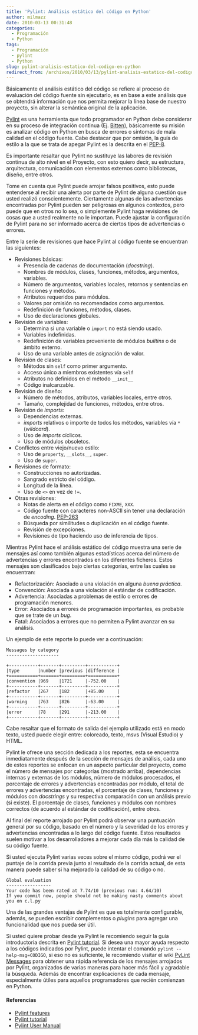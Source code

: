 ```yaml
---
title: 'Pylint: Análisis estático del código en Python'
author: milmazz
date: 2010-03-13 00:31:48
categories:
  - Programación
  - Python
tags:
  - Programación
  - pylint
  - Python
slug: pylint-analisis-estatico-del-codigo-en-python
redirect_from: /archivos/2010/03/13/pylint-analisis-estatico-del-codigo-en-python/
---
```


Básicamente el análisis estático del código se refiere al proceso de evaluación del código fuente sin ejecutarlo, es en base a este análisis que se obtendrá información que nos permita mejorar la línea base de nuestro proyecto, sin alterar la semántica original de la aplicación.

[Pylint][] es una herramienta que todo programador en Python debe considerar en su proceso de integración continua (Ej. [Bitten](http://bitten.edgewall.org/)), básicamente su misión es analizar código en Python en busca de errores o síntomas de mala calidad en el código fuente. Cabe destacar que por omisión, la guía de estilo a la que se trata de apegar Pylint es la descrita en el [PEP-8](http://www.python.org/dev/peps/pep-0008/).

Es importante resaltar que Pylint no sustituye las labores de revisión continua de alto nivel en el Proyecto, con esto quiero decir, su estructura, arquitectura, comunicación con elementos externos como bibliotecas, diseño, entre otros.

Tome en cuenta que Pylint puede arrojar falsos positivos, esto puede entenderse al recibir una alerta por parte de Pylint de alguna cuestión que usted realizó conscientemente. Ciertamente algunas de las advertencias encontradas por Pylint pueden ser peligrosas en algunos contextos, pero puede que en otros no lo sea, o simplemente Pylint haga revisiones de cosas que a usted realmente no le importan. Puede ajustar la configuración de Pylint para no ser informado acerca de ciertos tipos de advertencias o errores.

Entre la serie de revisiones que hace Pylint al código fuente se encuentran las siguientes:

  * Revisiones básicas:
    * Presencia de cadenas de documentación (_docstring_).
    * Nombres de módulos, clases, funciones, métodos, argumentos, variables.
    * Número de argumentos, variables locales, retornos y sentencias en funciones y métodos.
    * Atributos requeridos para módulos.
    * Valores por omisión no recomendados como argumentos.
    * Redefinición de funciones, métodos, clases.
    * Uso de declaraciones globales.
  * Revisión de variables:
    * Determina si una variable o `import` no está siendo usado.
    * Variables indefinidas.
    * Redefinición de variables proveniente de módulos _builtins_ o de ámbito externo.
    * Uso de una variable antes de asignación de valor.
  * Revisión de clases:
    * Métodos sin `self` como primer argumento.
    * Acceso único a miembros existentes vía `self`
    * Atributos no definidos en el método `__init__`
    * Código inalcanzable.
  * Revisión de diseño:
    * Número de métodos, atributos, variables locales, entre otros.
    * Tamaño, complejidad de funciones, métodos, entre otros.
  * Revisión de _imports_:
    * Dependencias externas.
    * _imports_ relativos o importe de todos los métodos, variables vía `*` (_wildcard_).
    * Uso de _imports_ cíclicos.
    * Uso de módulos obsoletos.
  * Conflictos entre viejo/nuevo estilo:
    * Uso de `property`, `__slots__`, `super`.
    * Uso de `super`.
  * Revisiones de formato:
    * Construcciones no autorizadas.
    * Sangrado estricto del código.
    * Longitud de la línea.
    * Uso de `<>` en vez de `!=`.
  * Otras revisiones:
    * Notas de alerta en el código como `FIXME`, `XXX`.
    * Código fuente con caracteres non-ASCII sin tener una declaración de _encoding_. [PEP-263](http://www.python.org/dev/peps/pep-0263/)
    * Búsqueda por similitudes o duplicación en el código fuente.
    * Revisión de excepciones.
    * Revisiones de tipo haciendo uso de inferencia de tipos.

Mientras Pylint hace el análisis estático del código muestra una serie de mensajes así como también algunas estadísticas acerca del número de advertencias y errores encontrados en los diferentes ficheros. Estos mensajes son clasificados bajo ciertas categorías, entre las cuales se encuentran:

 * Refactorización: Asociado a una violación en alguna _buena práctica_.
 * Convención: Asociada a una violación al estándar de codificación.
 * Advertencia: Asociadas a problemas de estilo o errores de programación menores.
 * Error: Asociados a errores de programación importantes, es probable que se trate de un _bug_.
 * Fatal: Asociados a errores que no permiten a Pylint avanzar en su análisis.

Un ejemplo de este reporte lo puede ver a continuación:

    Messages by category
    --------------------

    +-----------+-------+---------+-----------+
    |type       |number |previous |difference |
    +===========+=======+=========+===========+
    |convention |969    |1721     |-752.00    |
    +-----------+-------+---------+-----------+
    |refactor   |267    |182      |+85.00     |
    +-----------+-------+---------+-----------+
    |warning    |763    |826      |-63.00     |
    +-----------+-------+---------+-----------+
    |error      |78     |291      |-213.00    |
    +-----------+-------+---------+-----------+

Cabe resaltar que el formato de salida del ejemplo utilizado está en modo texto, usted puede elegir entre: coloreado, texto, msvs (Visual Estudio) y HTML.

Pylint le ofrece una sección dedicada a los reportes, esta se encuentra inmediatamente después de la sección de mensajes de análisis, cada uno de estos reportes se enfocan en un aspecto particular del proyecto, como el número de mensajes por categorías (mostrado arriba), dependencias internas y externas de los módulos, número de módulos procesados, el porcentaje de errores y advertencias encontradas por módulo, el total de errores y advertencias encontradas, el porcentaje de clases, funciones y módulos con _docstrings_ y su respectiva comparación con un análisis previo (si existe). El porcentaje de clases, funciones y módulos con nombres correctos (de acuerdo al estándar de codificación), entre otros.

Al final del reporte arrojado por Pylint podrá observar una puntuación general por su código, basado en el número y la severidad de los errores y advertencias encontradas a lo largo del código fuente. Estos resultados suelen motivar a los desarrolladores a mejorar cada día más la calidad de su código fuente.

Si usted ejecuta Pylint varias veces sobre el mismo código, podrá ver el puntaje de la corrida previa junto al resultado de la corrida actual, de esta manera puede saber si ha mejorado la calidad de su código o no.

    Global evaluation
    -----------------
    Your code has been rated at 7.74/10 (previous run: 4.64/10)
    If you commit now, people should not be making nasty comments about you on c.l.py

Una de las grandes ventajas de Pylint es que es totalmente configurable, además, se pueden escribir complementos o _plugins_ para agregar una funcionalidad que nos pueda ser útil.

Si usted quiere probar desde ya Pylint le recomiendo seguir la guía introductoria descrita en [Pylint tutorial](http://www.logilab.org/card/pylint_tutorial). Si desea una mayor ayuda respecto a los códigos indicados por Pylint, puede intentar el comando `pylint --help-msg=CODIGO`, si eso no es suficiente, le recomiendo visitar el wiki [PyLint Messages](http://pylint-messages.wikidot.com/) para obtener una rápida referencia de los mensajes arrojados por Pylint, organizados de varias maneras para hacer más fácil y agradable la búsqueda. Además de encontrar explicaciones de cada mensaje, especialmente útiles para aquellos programadores que recién comienzan en Python.

#### Referencias

  * [Pylint features](http://www.logilab.org/card/pylintfeatures)
  * [Pylint tutorial](http://www.logilab.org/card/pylint_tutorial)
  * [Pylint User Manual](http://www.logilab.org/card/pylint_manual)

[Pylint]: http://www.logilab.org/project/pylint
